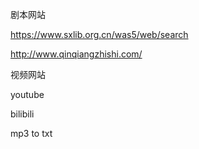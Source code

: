 剧本网站

https://www.sxlib.org.cn/was5/web/search

http://www.qinqiangzhishi.com/


视频网站

youtube 

bilibili

mp3 to txt

